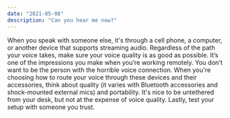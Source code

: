 ```yaml
---
date: "2021-05-08"
description: "Can you hear me now?"
---
```


When you speak with someone else, it's through a cell phone, a computer, or another device that supports streaming audio. Regardless of the path your voice takes, make sure your voice quality is as good as possible. It’s one of the impressions you make when you’re working remotely. You don’t want to be the person with the horrible voice connection. When you're choosing how to route your voice through these devices and their accessories, think about quality (it varies with Bluetooth accessories and  shock-mounted external mics) and portability. It's nice to be untethered from your desk, but not at the expense of voice quality. Lastly, test your setup with someone you trust.